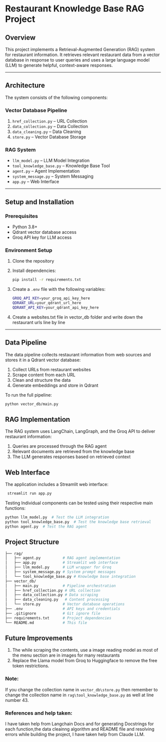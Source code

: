 # Restaurant Knowledge Base RAG Project

## Overview

This project implements a Retrieval-Augmented Generation (RAG) system for restaurant information. It retrieves relevant restaurant data from a vector database in response to user queries and uses a large language model (LLM) to generate helpful, context-aware responses.

---

## Architecture

The system consists of the following components:

### Vector Database Pipeline

1. `href_collection.py` – URL Collection  
2. `data_collection.py` – Data Collection  
3. `data_cleaning.py` – Data Cleaning  
4. `store.py` – Vector Database Storage

### RAG System

- `llm_model.py` – LLM Model Integration  
- `tool_knowledge_base.py` – Knowledge Base Tool  
- `agent.py` – Agent Implementation  
- `system_message.py` – System Messaging  
- `app.py` – Web Interface  

---

## Setup and Installation

### Prerequisites

- Python 3.8+  
- Qdrant vector database access  
- Groq API key for LLM access  

### Environment Setup

1. Clone the repository
2. Install dependencies:

    ```bash
    pip install -r requirements.txt
    ```

3. Create a `.env` file with the following variables:

    ```bash
    GROQ_API_KEY=your_groq_api_key_here
    QDRANT_URL=your_qdrant_url_here
    QDRANT_API_KEY=your_qdrant_api_key_here
    ```
4. Create a websites.txt file in vector_db folder and write down the restaurant urls line by line


---

## Data Pipeline

The data pipeline collects restaurant information from web sources and stores it in a Qdrant vector database:

1. Collect URLs from restaurant websites
2. Scrape content from each URL
3. Clean and structure the data
4. Generate embeddings and store in Qdrant

To run the full pipeline:

```bash
python vector_db/main.py
```
## RAG Implementation

The RAG system uses LangChain, LangGraph, and the Groq API to deliver restaurant information:

1. Queries are processed through the RAG agent
2. Relevant documents are retrieved from the knowledge base
3. The LLM generates responses based on retrieved context

## Web Interface

The application includes a Streamlit web interface:

```bash
 streamlit run app.py
```
Testing
Individual components can be tested using their respective main functions:
```bash
python llm_model.py  # Test the LLM integration
python tool_knowledge_base.py  # Test the knowledge base retrieval
python agent.py  # Test the RAG agent
```
## Project Structure
```bash
├── rag/
│   ├── agent.py          # RAG agent implementation
│   ├── app.py            # Streamlit web interface
│   ├── llm_model.py      # LLM wrapper for Groq
│   ├── system_message.py # System prompt messages
│   └── tool_knowledge_base.py # Knowledge base integration
├── vector_db/
│   ├── main.py           # Pipeline orchestration
│   ├── href_collection.py # URL collection
│   ├── data_collection.py # Data scraping
│   ├── data_cleaning.py   # Content processing
│   └── store.py          # Vector database operations
├── .env                  # API keys and credentials
├── .gitignore            # Git ignore file
├── requirements.txt      # Project dependencies
└── README.md             # This file
```
## Future Improvements
1. The while scraping the contents, use a image reading model as most of the menu section are in images for many restaurants
2. Replace the Llama model from Groq to Huggingface to remove the free token restrictions.

### Note:
If you change the collection name in `vector_db\store.py` then remember to change the collection name in `rag\tool_knowledge_base.py` as well at line number 43.

### References and help taken:
I have taken help from Langchain Docs and for generating Docstrings for each function,the data cleainng algorithm and README file and resolving errors while building the project, I have taken help from Claude LLM.
